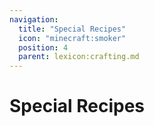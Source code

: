 ```yaml
---
navigation:
  title: "Special Recipes"
  icon: "minecraft:smoker"
  position: 4
  parent: lexicon:crafting.md
---
```


# Special Recipes



<Recipe id="minecraft:acacia_sign" />

<Recipe id="minecraft:acacia_hanging_sign" />



<Recipe id="minecraft:bamboo_sign" />

<Recipe id="minecraft:bamboo_hanging_sign" />



<Recipe id="minecraft:birch_sign" />

<Recipe id="minecraft:birch_hanging_sign" />



<Recipe id="minecraft:cherry_sign" />

<Recipe id="minecraft:cherry_hanging_sign" />



<Recipe id="minecraft:crimson_sign" />

<Recipe id="minecraft:crimson_hanging_sign" />



<Recipe id="minecraft:dark_oak_sign" />

<Recipe id="minecraft:dark_oak_hanging_sign" />



<Recipe id="minecraft:jungle_sign" />

<Recipe id="minecraft:jungle_hanging_sign" />



<Recipe id="minecraft:mangrove_sign" />

<Recipe id="minecraft:mangrove_hanging_sign" />



<Recipe id="minecraft:oak_sign" />

<Recipe id="minecraft:oak_hanging_sign" />



<Recipe id="minecraft:spruce_sign" />

<Recipe id="minecraft:spruce_hanging_sign" />



<Recipe id="minecraft:warped_sign" />

<Recipe id="minecraft:warped_hanging_sign" />



<Recipe id="minecraft:anvil" />

<Recipe id="minecraft:armor_stand" />



<Recipe id="minecraft:barrel" />

<Recipe id="minecraft:beacon" />



<Recipe id="minecraft:beehive" />



<Recipe id="minecraft:black_bed" />

<Recipe id="minecraft:blue_bed" />



<Recipe id="minecraft:brown_bed" />

<Recipe id="minecraft:cyan_bed" />



<Recipe id="minecraft:gray_bed" />

<Recipe id="minecraft:green_bed" />



<Recipe id="minecraft:light_blue_bed" />

<Recipe id="minecraft:light_gray_bed" />



<Recipe id="minecraft:lime_bed" />

<Recipe id="minecraft:magenta_bed" />



<Recipe id="minecraft:orange_bed" />

<Recipe id="minecraft:pink_bed" />



<Recipe id="minecraft:purple_bed" />

<Recipe id="minecraft:red_bed" />



<Recipe id="minecraft:white_bed" />

<Recipe id="minecraft:yellow_bed" />



<Recipe id="minecraft:dye_black_bed" />

<Recipe id="minecraft:dye_blue_bed" />



<Recipe id="minecraft:dye_brown_bed" />

<Recipe id="minecraft:dye_cyan_bed" />



<Recipe id="minecraft:dye_gray_bed" />

<Recipe id="minecraft:dye_green_bed" />



<Recipe id="minecraft:dye_light_blue_bed" />

<Recipe id="minecraft:dye_light_gray_bed" />



<Recipe id="minecraft:dye_lime_bed" />

<Recipe id="minecraft:dye_magenta_bed" />



<Recipe id="minecraft:dye_orange_bed" />

<Recipe id="minecraft:dye_pink_bed" />



<Recipe id="minecraft:dye_purple_bed" />

<Recipe id="minecraft:dye_red_bed" />



<Recipe id="minecraft:dye_white_bed" />

<Recipe id="minecraft:dye_yellow_bed" />



<Recipe id="minecraft:furnace" />

<Recipe id="minecraft:blast_furnace" />



<Recipe id="minecraft:smoker" />

<Recipe id="minecraft:brewing_stand" />



<Recipe id="minecraft:campfire" />

<Recipe id="minecraft:soul_campfire" />



<Recipe id="minecraft:cartography_table" />

<Recipe id="minecraft:crafting_table" />



<Recipe id="minecraft:enchanting_table" />

<Recipe id="minecraft:fletching_table" />



<Recipe id="minecraft:smithing_table" />

<Recipe id="minecraft:loom" />



<Recipe id="minecraft:chest" />

<Recipe id="minecraft:ender_chest" />



<Recipe id="minecraft:cauldron" />

<Recipe id="minecraft:chiseled_bookshelf" />



<Recipe id="minecraft:composter" />

<Recipe id="minecraft:grindstone" />



<Recipe id="minecraft:item_frame" />

<Recipe id="minecraft:glow_item_frame" />



<Recipe id="minecraft:lectern" />

<Recipe id="minecraft:lodestone" />



<Recipe id="minecraft:respawn_anchor" />

<Recipe id="minecraft:scaffolding" />



<Recipe id="minecraft:shulker_box" />

<Recipe id="minecraft:stonecutter" />

